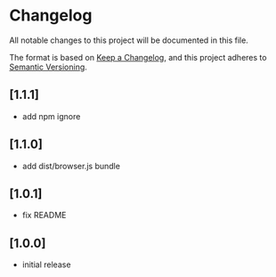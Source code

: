 # Changelog

All notable changes to this project will be documented in this file.

The format is based on [Keep a Changelog](https://keepachangelog.com/en/1.0.0/),
and this project adheres to [Semantic Versioning](https://semver.org/spec/v2.0.0.html).

## [1.1.1]
* add npm ignore

## [1.1.0]
* add dist/browser.js bundle

## [1.0.1]
* fix README

## [1.0.0]
* initial release
